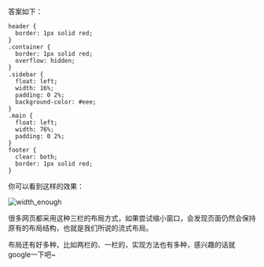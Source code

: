 答案如下：

    header {
      border: 1px solid red;
    }
    .container {
      border: 1px solid red;
      overflow: hidden;
    }
    .sidebar { 
      float: left;
      width: 16%; 
      padding: 0 2%; 
      background-color: #eee;
    }
    .main {
      float: left;
      width: 76%;
      padding: 0 2%;
    }
    footer {
      clear: both;
      border: 1px solid red;
    }
    
你可以看到这样的效果：

![width_enough](http://course-image.qiniudn.com/section_4_course_5_1.PNG)

很多网页都采用这种三栏的布局方式，如果尝试缩小窗口，会发现页面仍然会保持原有的布局结构，也就是我们所说的流式布局。

布局还有好多种，比如两栏的、一栏的，实现方法也有多种，感兴趣的话就google一下吧~    
        